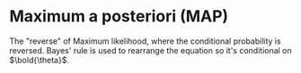 # Maximum a posteriori (MAP)

The "reverse" of Maximum likelihood, where the conditional probability is reversed.
Bayes' rule is used to rearrange the equation so it's conditional on $\bold{\theta}$.
